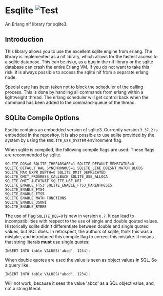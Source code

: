 Esqlite ![Test](https://github.com/mmzeeman/esqlite/workflows/Test/badge.svg)
=======

An Erlang nif library for sqlite3.

Introduction
------------

This library allows you to use the excellent sqlite engine from
erlang. The library is implemented as a nif library, which allows for
the fastest access to a sqlite database. This can be risky, as a bug
in the nif library or the sqlite database can crash the entire Erlang
VM. If you do not want to take this risk, it is always possible to
access the sqlite nif from a separate erlang node.

Special care has been taken not to block the scheduler of the calling
process. This is done by handling all commands from erlang within a
lightweight thread. The erlang scheduler will get control back when
the command has been added to the command-queue of the thread.

SQLite Compile Options
----------------------

Esqlite contains an embedded version of sqlite3. Currently version
`3.37.2` is embedded in the repositoy. It is also possible to use 
sqlite provided by the system by using the `ESQLITE_USE_SYSTEM` 
environment flag. 

When sqlite is compiled, the following compile flags are used. These
flags are recommended by sqlite.

```
SQLITE_DQS=0 SQLITE_THREADSAFE=1 SQLITE_DEFAULT_MEMSTATUS=0
SQLITE_DEFAULT_WAL_SYNCHRONOUS=1 SQLITE_LIKE_DOESNT_MATCH_BLOBS
SQLITE_MAX_EXPR_DEPTH=0 SQLITE_OMIT_DEPRECATED
SQLITE_OMIT_PROGRESS_CALLBACK SQLITE_USE_ALLOCA
SQLITE_OMIT_AUTOINIT SQLITE_USE_URI
SQLITE_ENABLE_FTS3 SQLITE_ENABLE_FTS3_PARENTHESIS
SQLITE_ENABLE_FTS4
SQLITE_ENABLE_FTS5
SQLITE_ENABLE_MATH_FUNCTIONS
SQLITE_ENABLE_JSON1
SQLITE_ENABLE_RTREE
```

The use of flag `SQLITE_DQS=0` is new in version `0.7`. It can lead
to incompatibilities with respect to the use of single and double 
qouted values. Historically sqlite didn't differentiate between double
and single quoted values, but SQL does. In retrospect, the authors of 
sqlite, think this was a mistake, and introduced this compile flag 
to correct this mistake. It means that string literals **must** use 
single quotes:

```
INSERT INTO table VALUES('abcd', 1234);
```

When double quotes are used the value is seen as object values in 
SQL. So a query like:

```
INSERT INTO table VALUES("abcd", 1234);
```

Will not work, because it sees the value 'abcd' as a SQL object
value, and not a string literal.

